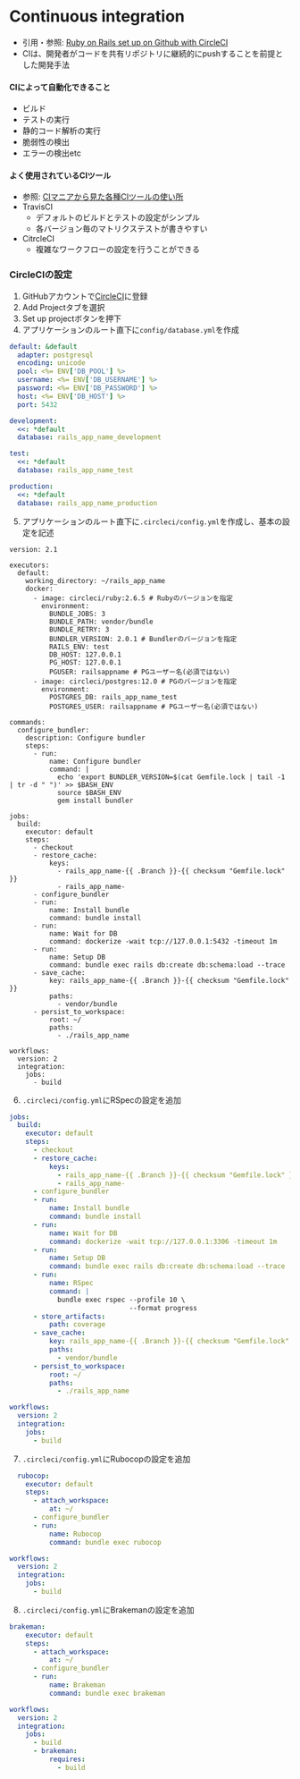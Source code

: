 # Continuous integration
- 引用・参照: [Ruby on Rails set up on Github with CircleCI](https://hixonrails.com/ruby-on-rails-tutorials/ruby-on-rails-set-up-on-github-with-circleci/)
- CIは、開発者がコードを共有リポジトリに継続的にpushすることを前提とした開発手法

#### CIによって自動化できること
- ビルド
- テストの実行
- 静的コード解析の実行
- 脆弱性の検出
- エラーの検出etc

#### よく使用されているCIツール
- 参照: [CIマニアから見た各種CIツールの使い所](https://sue445.hatenablog.com/entry/2018/12/07/114638)
- TravisCI
  - デフォルトのビルドとテストの設定がシンプル
  - 各バージョン毎のマトリクステストが書きやすい
- CitrcleCI
  - 複雑なワークフローの設定を行うことができる

### CircleCIの設定
1. GitHubアカウントで[CircleCI](https://circleci.com/signup/)に登録
2. Add Projectタブを選択
3. Set up projectボタンを押下
4. アプリケーションのルート直下に`config/database.yml`を作成
```yml
default: &default
  adapter: postgresql
  encoding: unicode
  pool: <%= ENV['DB_POOL'] %>
  username: <%= ENV['DB_USERNAME'] %>
  password: <%= ENV['DB_PASSWORD'] %>
  host: <%= ENV['DB_HOST'] %>
  port: 5432

development:
  <<: *default
  database: rails_app_name_development

test:
  <<: *default
  database: rails_app_name_test

production:
  <<: *default
  database: rails_app_name_production
```
5. アプリケーションのルート直下に`.circleci/config.yml`を作成し、基本の設定を記述
```
version: 2.1

executors:
  default:
    working_directory: ~/rails_app_name
    docker:
      - image: circleci/ruby:2.6.5 # Rubyのバージョンを指定
        environment:
          BUNDLE_JOBS: 3
          BUNDLE_PATH: vendor/bundle
          BUNDLE_RETRY: 3
          BUNDLER_VERSION: 2.0.1 # Bundlerのバージョンを指定
          RAILS_ENV: test
          DB_HOST: 127.0.0.1
          PG_HOST: 127.0.0.1
          PGUSER: railsappname # PGユーザー名(必須ではない)
      - image: circleci/postgres:12.0 # PGのバージョンを指定
        environment:
          POSTGRES_DB: rails_app_name_test
          POSTGRES_USER: railsappname # PGユーザー名(必須ではない)

commands:
  configure_bundler:
    description: Configure bundler
    steps:
      - run:
          name: Configure bundler
          command: |
            echo 'export BUNDLER_VERSION=$(cat Gemfile.lock | tail -1 | tr -d " ")' >> $BASH_ENV
            source $BASH_ENV
            gem install bundler

jobs:
  build:
    executor: default
    steps:
      - checkout
      - restore_cache:
          keys:
            - rails_app_name-{{ .Branch }}-{{ checksum "Gemfile.lock" }}
            - rails_app_name-
      - configure_bundler
      - run:
          name: Install bundle
          command: bundle install
      - run:
          name: Wait for DB
          command: dockerize -wait tcp://127.0.0.1:5432 -timeout 1m
      - run:
          name: Setup DB
          command: bundle exec rails db:create db:schema:load --trace
      - save_cache:
          key: rails_app_name-{{ .Branch }}-{{ checksum "Gemfile.lock" }}
          paths:
            - vendor/bundle
      - persist_to_workspace:
          root: ~/
          paths:
            - ./rails_app_name

workflows:
  version: 2
  integration:
    jobs:
      - build
```
6. `.circleci/config.yml`にRSpecの設定を追加
```yml
jobs:
  build:
    executor: default
    steps:
      - checkout
      - restore_cache:
          keys:
            - rails_app_name-{{ .Branch }}-{{ checksum "Gemfile.lock" }}
            - rails_app_name-
      - configure_bundler
      - run:
          name: Install bundle
          command: bundle install
      - run:
          name: Wait for DB
          command: dockerize -wait tcp://127.0.0.1:3306 -timeout 1m
      - run:
          name: Setup DB
          command: bundle exec rails db:create db:schema:load --trace
      - run:
          name: RSpec
          command: |
            bundle exec rspec --profile 10 \
                              --format progress
      - store_artifacts:
          path: coverage
      - save_cache:
          key: rails_app_name-{{ .Branch }}-{{ checksum "Gemfile.lock" }}
          paths:
            - vendor/bundle
      - persist_to_workspace:
          root: ~/
          paths:
            - ./rails_app_name

workflows:
  version: 2
  integration:
    jobs:
      - build
```
7. `.circleci/config.yml`にRubocopの設定を追加
```yml
  rubocop:
    executor: default
    steps:
      - attach_workspace:
          at: ~/
      - configure_bundler
      - run:
          name: Rubocop
          command: bundle exec rubocop

workflows:
  version: 2
  integration:
    jobs: 
      - build
```
8. `.circleci/config.yml`にBrakemanの設定を追加
```yml
brakeman:
    executor: default
    steps:
      - attach_workspace:
          at: ~/
      - configure_bundler
      - run:
          name: Brakeman
          command: bundle exec brakeman

workflows:
  version: 2
  integration:
    jobs:
      - build
      - brakeman:
          requires:
            - build
```
